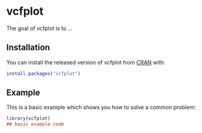 
# vcfplot

<!-- badges: start -->
<!-- badges: end -->

The goal of vcfplot is to ...

## Installation

You can install the released version of vcfplot from [CRAN](https://CRAN.R-project.org) with:

``` r
install.packages("vcfplot")
```

## Example

This is a basic example which shows you how to solve a common problem:

``` r
library(vcfplot)
## basic example code
```

